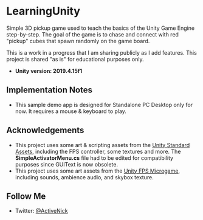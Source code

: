 # LearningUnity
Simple 3D pickup game used to teach the basics of the Unity Game Engine step-by-step. The goal of the game is to chase and connect with red "pickup" cubes that spawn randomly on the game board.

This is a work in a progress that I am sharing publicly as I add features. This project is shared "as is" for educational purposes only.

* **Unity version: 2019.4.15f1**

## Implementation Notes
* This sample demo app is designed for Standalone PC Desktop only for now. It requires a mouse & keyboard to play.  

## Acknowledgements
* This project uses some art & scripting assets from the [Unity Standard Assets](https://assetstore.unity.com/detail/essentials/asset-packs/standard-assets-for-unity-2017-3-32351), including the FPS controller, some textures and more. The **SimpleActivatorMenu.cs** file had to be edited for compatibility purposes since GUIText is now obsolete.
* This project uses some art assets from the [Unity FPS Microgame](https://learn.unity.com/project/fps-template), including sounds, ambience audio, and skybox texture.

## Follow Me
* Twitter: [@ActiveNick](http://twitter.com/ActiveNick)
